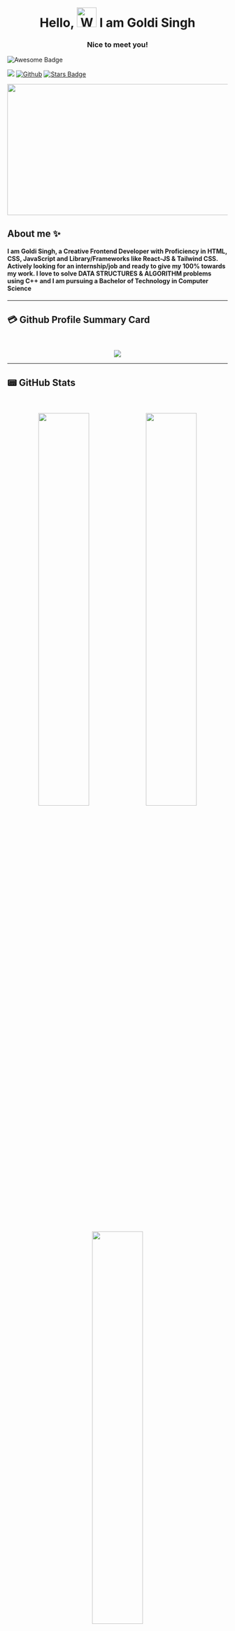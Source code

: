 <h1 align="center"> Hello, <img src="https://media.giphy.com/media/hvRJCLFzcasrR4ia7z/giphy.gif"
         alt="Waving hand animated gif"
         height="45"
         width="45" /> I am Goldi Singh</h1>
          <h3 align ="center">Nice to meet you!</h3>  
<img src="https://cdn.rawgit.com/sindresorhus/awesome/d7305f38d29fed78fa85652e3a63e154dd8e8829/media/badge.svg" alt="Awesome Badge"/>

![](https://visitor-badge.laobi.icu/badge?page_id=Goldisingh14.Goldisingh14)
[![Github](https://img.shields.io/github/followers/Goldisingh14?label=Follow&style=social)](https://github.com/Goldisingh14)
<a href="https://github.com/Goldisingh14/stargazers"><img src="https://img.shields.io/github/stars/Goldisingh14" alt="Stars Badge"/></a>

<div align="center">
  <img src="https://media.giphy.com/media/dWesBcTLavkZuG35MI/giphy.gif" width="600" height="300"/>
</div>

## About me :sparkles:

####  I am Goldi Singh, a Creative Frontend Developer with Proficiency in HTML, CSS, JavaScript and Library/Frameworks like React-JS & Tailwind CSS. Actively looking for an internship/job and ready to give my 100% towards my work. I love to solve DATA STRUCTURES & ALGORITHM problems using C++ and I am pursuing a Bachelor of Technology in Computer Science   ####

<hr>

## 💳 Github Profile Summary Card
<br>
<p align="center">
  <img src="https://github-profile-summary-cards.vercel.app/api/cards/profile-details?username=Goldisingh14&theme=github_dark"/>
</p>
<hr>




## 📟 GitHub Stats
<br>
<p align="center">
	<img width="48%" src="https://github-readme-stats.vercel.app/api?username=Goldisingh14&show_icons=true&theme=vision-friendly-dark" /> 
	<img width="48%" src="https://github-readme-streak-stats.herokuapp.com/?user=Goldisingh14&show_icons=true&theme=vision-friendly-dark" /> 
 <img width="48%" src="https://github-readme-stats.vercel.app/api/top-langs/?username=Goldisingh14&layout=compact&show_icons=true&theme=vision-friendly-dark" />

</p>
<hr>

## 🧰 Languages and Tools:
<br>

![Netlify](https://img.shields.io/badge/Netlify-00C7B7.svg?style=for-the-badge&logo=Netlify&logoColor=white) ![Visual Studio Code](https://img.shields.io/badge/Visual%20Studio%20Code-007ACC.svg?style=for-the-badge&logo=Visual-Studio-Code&logoColor=white) ![Visual Studio](https://img.shields.io/badge/Visual%20Studio-5C2D91.svg?style=for-the-badge&logo=Visual-Studio&logoColor=white) ![C++](https://img.shields.io/badge/C++-00599C.svg?style=for-the-badge&logo=C++&logoColor=white) ![Git](https://img.shields.io/badge/Git-F05032.svg?style=for-the-badge&logo=Git&logoColor=white) ![Github](https://img.shields.io/badge/GitHub-181717.svg?style=for-the-badge&logo=GitHub&logoColor=white) ![Github Pages](https://img.shields.io/badge/GitHub%20Pages-222222.svg?style=for-the-badge&logo=GitHub-Pages&logoColor=white) 

![Leetcode](https://img.shields.io/badge/LeetCode-FFA116.svg?style=for-the-badge&logo=LeetCode&logoColor=white)
![Gfg](https://img.shields.io/badge/GeeksforGeeks-2F8D46.svg?style=for-the-badge&logo=GeeksforGeeks&logoColor=white)
<hr>
<!-- <a href = "https://www.dart.dev"> -->
<!-- <img src="https://dileepabandara.github.io/public-images/gh-rm-t/dart.png" width="50"/> -->
<!-- </a> -->
<!-- <a href = "https://flutter.dev">
<img src="https://dileepabandara.github.io/public-images/gh-rm-t/flutter.png" width="50"/>
</a> -->
<!-- <a href = "https://www.python.org">
<img src="https://dileepabandara.github.io/public-images/gh-rm-t/python.png" width="50"/>
</a>
<a href = "https://www.java.com">
<img src="https://dileepabandara.github.io/public-images/gh-rm-t/java.png" width="50"/>
</a>

<!-- <img src="https://dileepabandara.github.io/public-images/gh-rm-t/android_studio.png" width="50"/> -->
<!-- </a> -->
<!-- <a href = "https://www.jetbrains.com/idea">
<img src="https://dileepabandara.github.io/public-images/gh-rm-t/intellij_idea.png" width="50"/>
</a> -->

<a href = "https://github.com">
<img src="https://dileepabandara.github.io/public-images/gh-rm-t/github.png" width="50"/>
</a>
<!-- <a href = "https://firebase.google.com">
<img src="https://dileepabandara.github.io/public-images/gh-rm-t/firebase.png" width="50"/>
</a> -->

<a href = "https://visualstudio.microsoft.com">
<img src="https://dileepabandara.github.io/public-images/gh-rm-t/visual_studio.png" width="50"/>
</a>
<a href = "https://code.visualstudio.com">
<img src="https://dileepabandara.github.io/public-images/gh-rm-t/visual_studio_code.png" width="50"/>
</a>
<!-- <a href = "https://icons8.com">
<img src="https://dileepabandara.github.io/public-images/gh-rm-t/icons8.png" width="50"/>
</a> -->

<a href = "https://git-scm.com">
<img src="https://dileepabandara.github.io/public-images/gh-rm-t/git.png" width="50"/>
</a>
</div>

<hr>

## ✉ How to reach me :
<br>

<p>
	<a href="https://github.com/Goldisingh14">
		<img src="https://img.shields.io/badge/GitHub-181717.svg?style=for-the-badge&logo=GitHub&logoColor=white" />
	</a>
	<a href="https://linkedin.com/in/goldi-singh-422a23230">
		<img src="https://img.shields.io/badge/LinkedIn-0A66C2.svg?style=for-the-badge&logo=LinkedIn&logoColor=white" />
	</a>
 <a href="https://www.instagram.com/goldisingh988">
		<img src="https://img.shields.io/badge/Instagram-E4405F.svg?style=for-the-badge&logo=Instagram&logoColor=white" />
	</a>
	<a href="mailto:01goldichaudhary@gmail.com">
		<img src="https://img.shields.io/badge/Gmail-EA4335.svg?style=for-the-badge&logo=Gmail&logoColor=white" />
	</a>
 

	
</p>

<div align="center">

### Show some ❤️ by starring some of the repos!

</div>
